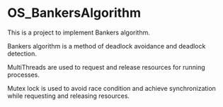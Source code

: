 # OS_BankersAlgorithm
This is a project to implement Bankers algorithm.

Bankers algorithm is a method of deadlock avoidance and deadlock detection.

MultiThreads are used to request and release resources for running processes.

Mutex lock is used to avoid race condition and achieve synchronization while requesting and releasing resources.
